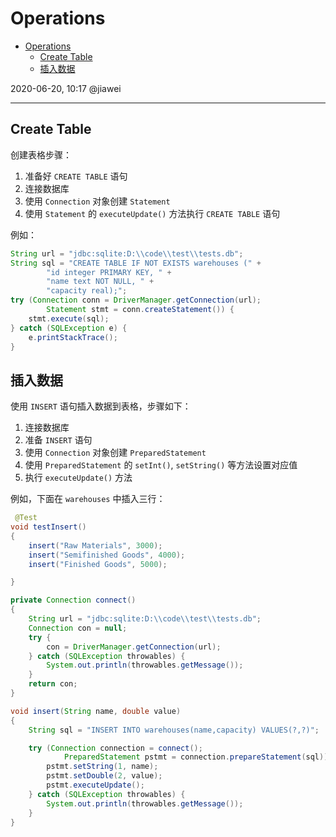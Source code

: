 # Operations

- [Operations](#operations)
  - [Create Table](#create-table)
  - [插入数据](#插入数据)

2020-06-20, 10:17
@jiawei
***

## Create Table

创建表格步骤：

1. 准备好 `CREATE TABLE` 语句
2. 连接数据库
3. 使用 `Connection` 对象创建 `Statement`
4. 使用 `Statement` 的 `executeUpdate()` 方法执行 `CREATE TABLE` 语句

例如：

```java
String url = "jdbc:sqlite:D:\\code\\test\\tests.db";
String sql = "CREATE TABLE IF NOT EXISTS warehouses (" +
        "id integer PRIMARY KEY, " +
        "name text NOT NULL, " +
        "capacity real);";
try (Connection conn = DriverManager.getConnection(url);
        Statement stmt = conn.createStatement()) {
    stmt.execute(sql);
} catch (SQLException e) {
    e.printStackTrace();
}
```

## 插入数据

使用 `INSERT` 语句插入数据到表格，步骤如下：

1. 连接数据库
2. 准备 `INSERT` 语句
3. 使用 `Connection` 对象创建 `PreparedStatement`
4. 使用 `PreparedStatement` 的 `setInt()`, `setString()` 等方法设置对应值
5. 执行 `executeUpdate()` 方法

例如，下面在 `warehouses` 中插入三行：

```java
 @Test
void testInsert()
{
    insert("Raw Materials", 3000);
    insert("Semifinished Goods", 4000);
    insert("Finished Goods", 5000);

}

private Connection connect()
{
    String url = "jdbc:sqlite:D:\\code\\test\\tests.db";
    Connection con = null;
    try {
        con = DriverManager.getConnection(url);
    } catch (SQLException throwables) {
        System.out.println(throwables.getMessage());
    }
    return con;
}

void insert(String name, double value)
{
    String sql = "INSERT INTO warehouses(name,capacity) VALUES(?,?)";

    try (Connection connection = connect();
            PreparedStatement pstmt = connection.prepareStatement(sql)) {
        pstmt.setString(1, name);
        pstmt.setDouble(2, value);
        pstmt.executeUpdate();
    } catch (SQLException throwables) {
        System.out.println(throwables.getMessage());
    }
}
```
